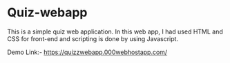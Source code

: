 # Quiz-webapp
This is a simple quiz web application. In this web app, I had used HTML and CSS for front-end and scripting is done by using Javascript.

Demo Link:- https://quizzwebapp.000webhostapp.com/
